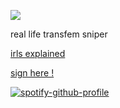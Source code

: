 ![](https://64.media.tumblr.com/f0caa1e6b094f2316620273f7f14f5b1/4dfcc02ceee3905f-fc/s640x960/da29644abd2c31e0537a96bfe06786c19bbe16af.gif)

real life transfem sniper 

[irls explained](https://irlsexplained.carrd.co/)

[sign here !](https://retrospring.net/@jaratedealer)

[![spotify-github-profile](https://spotify-github-profile.vercel.app/api/view?uid=6ee6c3uiykzyf00n8qqgt3t8m&cover_image=true&theme=natemoo-re&show_offline=false&background_color=121212&interchange=false&bar_color=d1803d&bar_color_cover=false)](https://github.com/kittinan/spotify-github-profile)




















